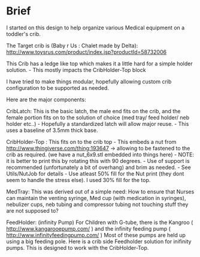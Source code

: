Brief
=====

I started on this design to help organize various Medical equipment on
a toddler's crib.

The Target crib is (Baby r Us : Chalet made by Delta):
http://www.toysrus.com/product/index.jsp?productId=58732006

This Crib has a ledge like top which makes it a little hard for a
simple holder solution. - This mostly impacts the CribHolder-Top block

I have tried to make things modular, hopefully allowing custom crib
configuration to be supported as needed.

Here are the major components:

CribLatch: This is the basic latch, the male end fits on the crib, and
the female portion fits on to the solution of choice (med tray/ feed
holder/ neb holder etc..) - Hopefully a standardized latch will allow
major reuse.
	- This uses a baseline of 3.5mm thick base.

CribHolder-Top : This fits on to the crib top - This embeds a nut from
http://www.thingiverse.com/thing:193647 -> allowing to be fastened to
the crib as required. (we have a nut\_6x9.stl embedded into things
here)
	- NOTE: it is better to print this by rotating this with 90 degrees.
	- Use of support is recommended (unfortunately a bit of overhang) and brim as needed.
	- See Utils/NutJob for details
	- Use atleast 50% fill for the Nut print (they dont seem to handle the
	  stress else). I used 30% fill for the top.

MedTray: This was derived out of a simple need: How to ensure that
Nurses can maintain the venting syringe, Med cup (with medication
in syringes), nebulizer cups, neb tubing and compressor tubing not
touching stuff they are not supposed to?

FeedHolder: (infinity Pump) For Children with G-tube, there is the
Kangroo ( http://www.kangarooepump.com/ ) and the infinity feeding
pump ( http://www.infinityfeedingpump.com/ ) Most of these pumps are
held up using a big feeding pole. Here is a crib side Feedholder
solution for inifinity pumps. This is designed to work with the
CribHolder-Top.

